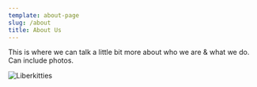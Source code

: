 ```yaml
---
template: about-page
slug: /about
title: About Us
---
```

This is where we can talk a little bit more about who we are & what we do. Can include photos. 

![Liberkitties](/assets/team-cats.jpg "Liberkitties")